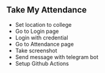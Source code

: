 ## Take My Attendance 

- Set location to college
- Go to Login page
- Login with credential
- Go to Attendance page
- Take screenshot
- Send message with telegram bot
- Setup Github Actions